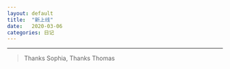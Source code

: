 ```yaml
---
layout: default
title:  "新上线"
date:   2020-03-06
categories: 日记 
---
```

********  
> Thanks Sophia, Thanks Thomas
